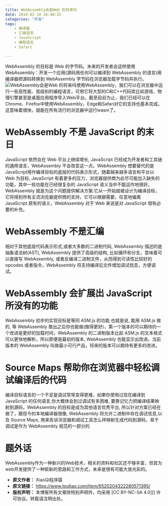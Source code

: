 ```yaml
---
title: WebAssembly会是Web 的将来吗
date: 2018-02-10 16:40:25
categories: "开发"
tags:
	- 编译器
	- 汇编语言
	- JavaScript
	- 编程语言
	- Safari

---
```


WebAssembly 的目标是 Web 的字节码。未来的开发者会这样使用 WebAssembly：开发一个应用(源码用任何可以编译到 WebAssembly 的语言)用编译器把源码转换到 WebAssembly 字节码在浏览器加载字节码并执行。
![WebAssembly会是Web 的将来吗][WebAssembly_Web]使用WebAssembly，我们可以在浏览器中运行一些高性能、低级别的编程语言，可用它将大型的C和C++代码库比如游戏、物理引擎甚至是桌面应用程序导入Web平台。截至目前为止，我们已经可以在Chrome、Firefox中使用WebAssembly，Edge和Safari对它的支持也基本完成。这意味着很快，就能在所有流行的浏览器中运行wasm了。

# WebAssembly 不是 JavaScript 的末日 #

JavaScript 依然会在 Web 平台上继续增长, JavaScript 已经成为开发者和工具链的通用语言，WebAssembly 不会改变这一点。WebAssembly 想要替代的是 JavaScript用作编译目标的底层的代码表示形式，随着越来越多语言和平台以 Web 为目标, JavaScript 有着更多的压力，浏览器提供商为此尽可能加入缺失的功能，其中一些功能在已经很复杂的 JavaScript 语义当中不能运作地很好。WebAssembly 就是为这个问题提供解决方案:它从一开始就被设计为编译目标，它将得到所有主流浏览器提供商的支持，它可以根据需要，任意地偏离 JavaScript 原有的语义，WebAssembly 对于 Web 来说是对 JavaScript 很有必要的补充。

# WebAssembly 不是汇编  #

相对于其他底层代码表示形式,或者大多数的二进制代码, WebAssembly 描述的是抽象语法树(AST), WebAssembly 提供了高级的结构, 比如循环和分支，意味着可以直接写 WebAssembly, 或者反编译二进制文件，从而得到可读性比较好的 opcodes 或者指令，WebAssembly 将支持编译后文件增加调试信息，方便调试。

# WebAssembly 会扩展出 JavaScript 所没有的功能 #

WebAssembly 初步的实现目标是等同 ASM.js 的功能.也就是说, 能用 ASM.js 做的, 等 WebAssembly 推出之后你也能做(做得更好)，第一个版本的可以期待的一个改进是更好的加载时间，WebAssembly 的二进制版本比起 ASM.js 的文本格式可以更快地解析，所以即便是最初的版本, WebAssembly 也能显示出改进。当前版本的 WebAssembly 叫做最小可行产品，将来的版本可以期待有更多的改进。

# Source Maps 帮助你在浏览器中轻松调试编译后的代码 #

编译目标语言的一个不足是调试常常变得更难，如果你使用过现在编译到 JavaScript 的任何语言,你大概体会到过调试有多困难, 要靠记忆力把编译结果映射到源码，WebAssembly 的目标是成为其他语言优秀平台, 所以针对方案已经在做了，跟现今的本地编译器很像, WebAssembly 将允许二进制中存在调试信息,以及 Source Maps, 用来告诉浏览器和调试工具怎么样映射生成代码到源码，易于调试是作为 WebAssembly 规范的一部分的

# 题外话 #

WebAssembly作为一种新兴的Web技术，相关的资料和社区还不够丰富，但其为web开发提供了一种崭新的思路和工作方式，未来是很有可能大放光彩的。



[WebAssembly_Web]: /pro/os/crawler/FIQN-UVER-MMBE.jpg
 *  **原文作者：** XiaoQi程序猿
 *  **原文链接：** https://www.toutiao.com/item/6520204322280571395/
 *  **版权声明：** 本博客所有文章除特别声明外，均采用 [CC BY-NC-SA 4.0][] 许可协议。转载请注明出处。
